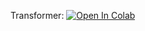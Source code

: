 Transformer:
[![Open In Colab](https://colab.research.google.com/assets/colab-badge.svg)](https://colab.research.google.com/drive/1L4RtAHb_vbfz20lxGXto1FBk5Mo74YzQ?usp=sharing)